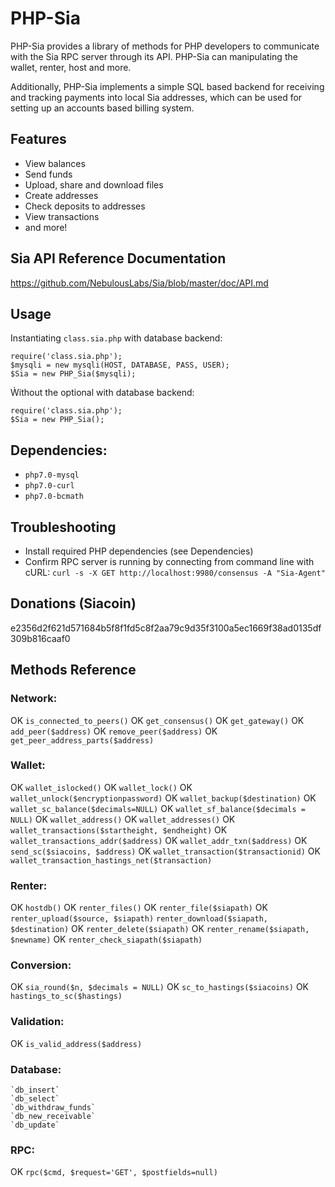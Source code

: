 # PHP-Sia
PHP-Sia provides a library of methods for PHP developers to communicate with the Sia RPC
server through its API. PHP-Sia can manipulating the wallet, renter, host and more.

Additionally, PHP-Sia implements a simple SQL based backend for receiving and tracking
payments into local Sia addresses, which can be used for setting up an accounts based
billing system.

## Features
* View balances
* Send funds
* Upload, share and download files
* Create addresses
* Check deposits to addresses
* View transactions
* and more!

## Sia API Reference Documentation
https://github.com/NebulousLabs/Sia/blob/master/doc/API.md

## Usage
Instantiating `class.sia.php` with database backend:

```
require('class.sia.php');
$mysqli = new mysqli(HOST, DATABASE, PASS, USER);
$Sia = new PHP_Sia($mysqli);
```

Ẁithout the optional with database backend:
```
require('class.sia.php');
$Sia = new PHP_Sia();
```

## Dependencies:
* `php7.0-mysql`
* `php7.0-curl`
* `php7.0-bcmath`

## Troubleshooting
* Install required PHP dependencies (see Dependencies)
* Confirm RPC server is running by connecting from command line with cURL:
	`curl -s -X GET http://localhost:9980/consensus -A "Sia-Agent"`

## Donations (Siacoin)
e2356d2f621d571684b5f8f1fd5c8f2aa79c9d35f3100a5ec1669f38ad0135df309b816caaf0

## Methods Reference
### Network:
OK	`is_connected_to_peers()`
OK	`get_consensus()`
OK	`get_gateway()`
OK	`add_peer($address)`
OK	`remove_peer($address)`
OK	`get_peer_address_parts($address)`

### Wallet:
OK	`wallet_islocked()`
OK	`wallet_lock()`
OK	`wallet_unlock($encryptionpassword)`
OK	`wallet_backup($destination)`
OK	`wallet_sc_balance($decimals=NULL)`
OK	`wallet_sf_balance($decimals = NULL)`
OK	`wallet_address()`
OK	`wallet_addresses()`
OK	`wallet_transactions($startheight, $endheight)`
OK	`wallet_transactions_addr($address)`
OK	`wallet_addr_txn($address)`
OK	`send_sc($siacoins, $address)`
OK	`wallet_transaction($transactionid)`
OK	`wallet_transaction_hastings_net($transaction)`

### Renter:
OK	`hostdb()`
OK	`renter_files()`
OK	`renter_file($siapath)`
OK	`renter_upload($source, $siapath)`
	`renter_download($siapath, $destination)`
OK	`renter_delete($siapath)`
OK	`renter_rename($siapath, $newname)`
OK	`renter_check_siapath($siapath)`

### Conversion:
OK	`sia_round($n, $decimals = NULL)`
OK	`sc_to_hastings($siacoins)`
OK	`hastings_to_sc($hastings)`

### Validation:
OK	`is_valid_address($address)`

### Database:
	`db_insert`
	`db_select`
	`db_withdraw_funds`
	`db_new_receivable`
	`db_update`

### RPC:
OK	`rpc($cmd, $request='GET', $postfields=null)`
